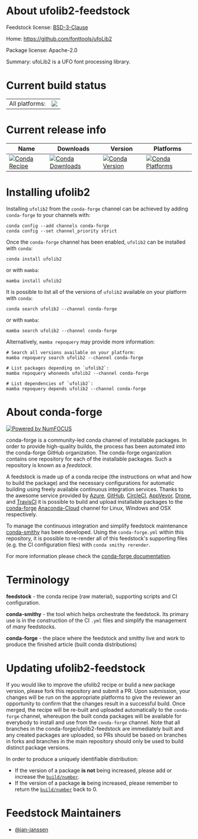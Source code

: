 About ufolib2-feedstock
=======================

Feedstock license: [BSD-3-Clause](https://github.com/conda-forge/ufolib2-feedstock/blob/main/LICENSE.txt)

Home: https://github.com/fonttools/ufoLib2

Package license: Apache-2.0

Summary: ufoLib2 is a UFO font processing library.

Current build status
====================


<table><tr><td>All platforms:</td>
    <td>
      <a href="https://dev.azure.com/conda-forge/feedstock-builds/_build/latest?definitionId=16941&branchName=main">
        <img src="https://dev.azure.com/conda-forge/feedstock-builds/_apis/build/status/ufolib2-feedstock?branchName=main">
      </a>
    </td>
  </tr>
</table>

Current release info
====================

| Name | Downloads | Version | Platforms |
| --- | --- | --- | --- |
| [![Conda Recipe](https://img.shields.io/badge/recipe-ufolib2-green.svg)](https://anaconda.org/conda-forge/ufolib2) | [![Conda Downloads](https://img.shields.io/conda/dn/conda-forge/ufolib2.svg)](https://anaconda.org/conda-forge/ufolib2) | [![Conda Version](https://img.shields.io/conda/vn/conda-forge/ufolib2.svg)](https://anaconda.org/conda-forge/ufolib2) | [![Conda Platforms](https://img.shields.io/conda/pn/conda-forge/ufolib2.svg)](https://anaconda.org/conda-forge/ufolib2) |

Installing ufolib2
==================

Installing `ufolib2` from the `conda-forge` channel can be achieved by adding `conda-forge` to your channels with:

```
conda config --add channels conda-forge
conda config --set channel_priority strict
```

Once the `conda-forge` channel has been enabled, `ufolib2` can be installed with `conda`:

```
conda install ufolib2
```

or with `mamba`:

```
mamba install ufolib2
```

It is possible to list all of the versions of `ufolib2` available on your platform with `conda`:

```
conda search ufolib2 --channel conda-forge
```

or with `mamba`:

```
mamba search ufolib2 --channel conda-forge
```

Alternatively, `mamba repoquery` may provide more information:

```
# Search all versions available on your platform:
mamba repoquery search ufolib2 --channel conda-forge

# List packages depending on `ufolib2`:
mamba repoquery whoneeds ufolib2 --channel conda-forge

# List dependencies of `ufolib2`:
mamba repoquery depends ufolib2 --channel conda-forge
```


About conda-forge
=================

[![Powered by
NumFOCUS](https://img.shields.io/badge/powered%20by-NumFOCUS-orange.svg?style=flat&colorA=E1523D&colorB=007D8A)](https://numfocus.org)

conda-forge is a community-led conda channel of installable packages.
In order to provide high-quality builds, the process has been automated into the
conda-forge GitHub organization. The conda-forge organization contains one repository
for each of the installable packages. Such a repository is known as a *feedstock*.

A feedstock is made up of a conda recipe (the instructions on what and how to build
the package) and the necessary configurations for automatic building using freely
available continuous integration services. Thanks to the awesome service provided by
[Azure](https://azure.microsoft.com/en-us/services/devops/), [GitHub](https://github.com/),
[CircleCI](https://circleci.com/), [AppVeyor](https://www.appveyor.com/),
[Drone](https://cloud.drone.io/welcome), and [TravisCI](https://travis-ci.com/)
it is possible to build and upload installable packages to the
[conda-forge](https://anaconda.org/conda-forge) [Anaconda-Cloud](https://anaconda.org/)
channel for Linux, Windows and OSX respectively.

To manage the continuous integration and simplify feedstock maintenance
[conda-smithy](https://github.com/conda-forge/conda-smithy) has been developed.
Using the ``conda-forge.yml`` within this repository, it is possible to re-render all of
this feedstock's supporting files (e.g. the CI configuration files) with ``conda smithy rerender``.

For more information please check the [conda-forge documentation](https://conda-forge.org/docs/).

Terminology
===========

**feedstock** - the conda recipe (raw material), supporting scripts and CI configuration.

**conda-smithy** - the tool which helps orchestrate the feedstock.
                   Its primary use is in the construction of the CI ``.yml`` files
                   and simplify the management of *many* feedstocks.

**conda-forge** - the place where the feedstock and smithy live and work to
                  produce the finished article (built conda distributions)


Updating ufolib2-feedstock
==========================

If you would like to improve the ufolib2 recipe or build a new
package version, please fork this repository and submit a PR. Upon submission,
your changes will be run on the appropriate platforms to give the reviewer an
opportunity to confirm that the changes result in a successful build. Once
merged, the recipe will be re-built and uploaded automatically to the
`conda-forge` channel, whereupon the built conda packages will be available for
everybody to install and use from the `conda-forge` channel.
Note that all branches in the conda-forge/ufolib2-feedstock are
immediately built and any created packages are uploaded, so PRs should be based
on branches in forks and branches in the main repository should only be used to
build distinct package versions.

In order to produce a uniquely identifiable distribution:
 * If the version of a package **is not** being increased, please add or increase
   the [``build/number``](https://docs.conda.io/projects/conda-build/en/latest/resources/define-metadata.html#build-number-and-string).
 * If the version of a package **is** being increased, please remember to return
   the [``build/number``](https://docs.conda.io/projects/conda-build/en/latest/resources/define-metadata.html#build-number-and-string)
   back to 0.

Feedstock Maintainers
=====================

* [@jan-janssen](https://github.com/jan-janssen/)

